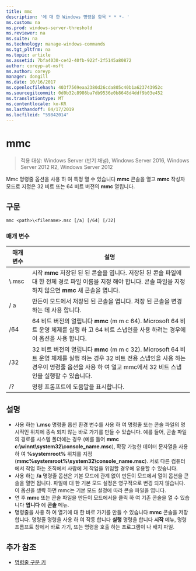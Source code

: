 ```yaml
---
title: mmc
description: '에 대 한 Windows 명령을 항목 * * *- '
ms.custom: na
ms.prod: windows-server-threshold
ms.reviewer: na
ms.suite: na
ms.technology: manage-windows-commands
ms.tgt_pltfrm: na
ms.topic: article
ms.assetid: 7bfa4030-ce42-40fb-922f-2f5145a80872
author: coreyp-at-msft
ms.author: coreyp
manager: dongill
ms.date: 10/16/2017
ms.openlocfilehash: 403f7569eaa2380d26cda805c40b1a623743952c
ms.sourcegitcommit: 0d0b32c8986ba7db9536e0b8648d4ddf9b03e452
ms.translationtype: MT
ms.contentlocale: ko-KR
ms.lasthandoff: 04/17/2019
ms.locfileid: "59842014"
---
```

# <a name="mmc"></a>mmc

>적용 대상: Windows Server (반기 채널), Windows Server 2016, Windows Server 2012 R2, Windows Server 2012

Mmc 명령줄 옵션을 사용 하 여 특정 열 수 있습니다 **mmc** 콘솔을 열고 **mmc** 작성자 모드로 지정은 32 비트 또는 64 비트 버전의 **mmc** 열립니다.
## <a name="syntax"></a>구문
```
mmc <path>\<filename>.msc [/a] [/64] [/32]
```
### <a name="parameters"></a>매개 변수
|매개 변수|설명|
|-------|--------|
|<path>\\<filename>.msc|시작 **mmc** 저장된 된 된 콘솔을 엽니다. 저장된 된 콘솔 파일에 대 한 전체 경로 파일 이름을 지정 해야 합니다. 콘솔 파일을 지정 하지 않으면 **mmc** 새 콘솔을 엽니다.|
|/ a|만든이 모드에서 저장된 된 콘솔을 엽니다.  저장 된 콘솔을 변경 하는 데 사용 합니다.|
|/64|64 비트 버전의 열립니다 **mmc** (m m c 64). Microsoft 64 비트 운영 체제를 실행 하 고 64 비트 스냅인을 사용 하려는 경우에이 옵션을 사용 합니다.|
|/32|32 비트 버전의 열립니다 **mmc** (m m c 32). Microsoft 64 비트 운영 체제를 실행 하는 경우 32 비트 전용 스냅인을 사용 하는 경우이 명령줄 옵션을 사용 하 여 열고 mmc에서 32 비트 스냅인을 실행할 수 있습니다.|
|/?|명령 프롬프트에 도움말을 표시합니다.|
## <a name="remarks"></a>설명
-   사용 하는 <path>**\\**<filename>**.msc** 명령줄 옵션 환경 변수를 사용 하 여 명령줄 또는 콘솔 파일의 명시적인 위치에 종속 되지 않는 바로 가기를 만들 수 있습니다. 예를 들어, 콘솔 파일의 경로를 시스템 폴더에는 경우 (예를 들어 **mmc c:\winnt\system32\console_name.msc**), 확장 가능한 데이터 문자열을 사용 하 여 **%systemroot%** 위치를 지정 (**mmc%systemroot%\system32\console_name.msc**). 서로 다른 컴퓨터에서 작업 하는 조직에서 사람에 게 작업을 위임할 경우에 유용할 수 있습니다.
-   사용 하는 **/a** 명령줄 옵션은 기본 모드에 관계 없이 만든이 모드에서 열이 옵션을 콘솔을 열면 됩니다. 파일에 대 한 기본 모드 설정은 영구적으로 변경 되지 않습니다. 이 옵션을 생략 하면 mmc는 기본 모드 설정에 따라 콘솔 파일을 엽니다.
-   연 후 **mmc** 또는 콘솔 파일을 만든이 모드에서을 클릭 하 여 기존 콘솔을 열 수 있습니다 **엽니다** 에 **콘솔** 메뉴.
-   명령줄을 사용 하 여 열기에 대 한 바로 가기를 만들 수 있습니다 **mmc** 콘솔을 저장 합니다. 명령줄 명령을 사용 하 여 작동 합니다 **실행** 명령을 합니다 **시작** 메뉴, 명령 프롬프트 창에서 바로 가기, 또는 명령을 호출 하는 프로그램이 나 배치 파일.
## <a name="additional-references"></a>추가 참조
-   [명령줄 구문 키](command-line-syntax-key.md)

